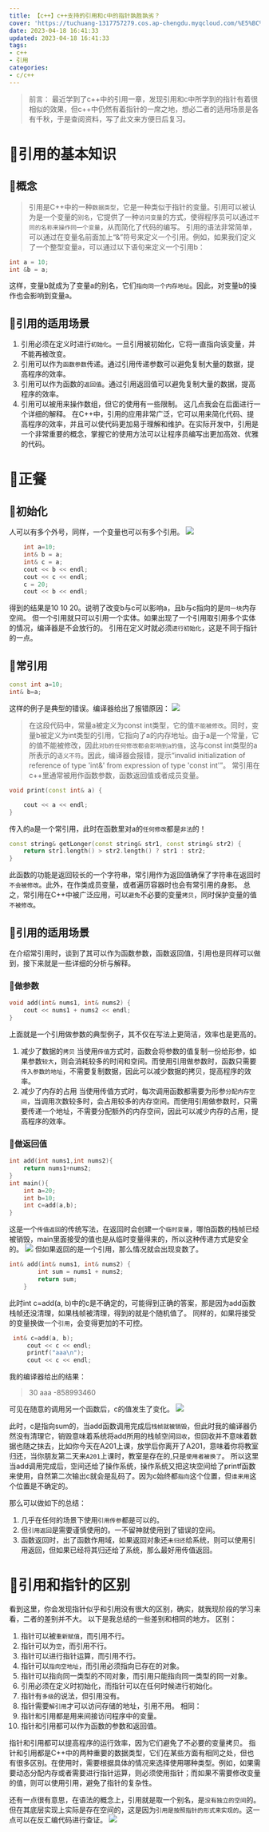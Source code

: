```yaml
---
title: 【c++】c++支持的引用和c中的指针孰胜孰劣？
cover: 'https://tuchuang-1317757279.cos.ap-chengdu.myqcloud.com/%E5%BC%95%E7%94%A8-5.png'
date: 2023-04-18 16:41:33
updated: 2023-04-18 16:41:33
tags:
- c++
- 引用
categories:
- c/c++
---
```


> 前言： 最近学到了c++中的引用一章，发现引用和c中所学到的指针有着很相似的效果，但c++中仍然有着指针的一席之地，想必二者的适用场景是各有千秋，于是查阅资料，写了此文来方便日后复习。

# 🍐引用的基本知识
## 🍊概念
>引用是C++中的一种`数据类型`，它是一种类似于指针的变量。引用可以被认为是一个变量的`别名`，它提供了一种`访问变量`的方式，使得程序员可以通过`不同的名称来操作同一个变量`，从而简化了代码的编写。
引用的语法非常简单，可以通过在变量名前面加上“&”符号来定义一个引用。例如，如果我们定义了一个整型变量a，可以通过以下语句来定义一个引用b：

```c++
int a = 10;
int &b = a;
```

这样，变量b就成为了变量a的别名，它们`指向同一个内存地址`。因此，对变量b的操作也会影响到变量a。

## 🍅引用的适用场景

1. 引用必须在定义时进行`初始化`。一旦引用被初始化，它将一直指向该变量，并不能再被改变。
2. 引用可以作为`函数参数`传递。通过引用传递参数可以避免复制大量的数据，提高程序的效率。
3. 引用可以作为函数的`返回值`。通过引用返回值可以避免复制大量的数据，提高程序的效率。
4. 引用可以被用来操作数组，但它的使用有一些限制。
这几点我会在后面进行一个详细的解释。
在C++中，引用的应用非常广泛，它可以用来简化代码、提高程序的效率，并且可以使代码更加易于理解和维护。在实际开发中，引用是一个非常重要的概念，掌握它的使用方法可以让程序员编写出更加高效、优雅的代码。

# 🍑正餐
## 🥑初始化
人可以有多个外号，同样，一个变量也可以有多个引用。
<img src='https://tuchuang-1317757279.cos.ap-chengdu.myqcloud.com/%E5%BC%95%E7%94%A8-1.png'>
```c++
    int a=10;
    int& b = a;
	int& c = a;
	cout << b << endl;
	cout << c << endl;
	c = 20;
	cout << b << endl;
```
得到的结果是10 10 20。说明了改变b与c可以影响a，且b与c指向的是`同一块`内存空间。
但一个引用就只可以引用一个实体。如果出现了一个引用取引用多个实体的情况，编译器是不会放行的。
引用在定义时就必须`进行初始化`，这是不同于指针的一点。

## 🍍常引用
```c++
const int a=10;
int& b=a;
```
这样的例子是典型的错误。编译器给出了报错原因：
<img src='https://tuchuang-1317757279.cos.ap-chengdu.myqcloud.com/%E5%BC%95%E7%94%A8-2.png'>
> 在这段代码中，常量a被定义为const int类型，它的值`不能被修改`。同时，变量b被定义为int类型的引用，它指向了a的内存地址。由于a是一个常量，它的值不能被修改，因此`对b的任何修改都会影响到a的值`，这与const int类型的a所表示的`语义不符`。因此，编译器会报错，提示“invalid initialization of reference of type 'int&' from expression of type 'const int'”。
常引用在c++里通常被用作函数参数，函数返回值或者成员变量。
```c++
void print(const int& a) {

	cout << a << endl;
}
```
传入的a是一个常引用，此时在函数里对a的`任何修改`都是`非法`的！
```c++
const string& getLonger(const string& str1, const string& str2) {
    return str1.length() > str2.length() ? str1 : str2;
}
```
此函数的功能是返回较长的一个字符串，常引用作为返回值确保了字符串在返回时`不会被修改`。此外，在作类成员变量，或者遍历容器时也会有常引用的身影。
总之，常引用在C++中被广泛应用，可以`避免`不必要的变量`拷贝`，同时保护变量的值`不被修改`。

## 🍇引用的适用场景
在介绍常引用时，谈到了其可以作为函数参数，函数返回值，引用也是同样可以做到，接下来就是一些详细的分析与解释。
### 🌰做参数
```c++
void add(int& nums1, int& nums2) {
	cout << nums1 + nums2 << endl;
}
```
上面就是一个引用做参数的典型例子，其不仅在写法上更简洁，效率也是更高的。

1. 减少了数据的`拷贝`
当使用`传值`方式时，函数会将参数的值复制一份给形参，如果参数`较大`，则会消耗较多的时间和空间。而使用引用做参数时，函数只需要`传入参数的地址`，不需要复制数据，因此可以减少数据的拷贝，提高程序的效率。
2. 减少了内存的占用
当使用传值方式时，每次调用函数都需要为形参`分配内存空间`，当调用次数较多时，会占用较多的内存空间。而使用引用做参数时，只需要传递一个地址，不需要分配额外的内存空间，因此可以减少内存的占用，提高程序的效率。
### 🥐做返回值
```c++
int add(int nums1,int nums2){
    return nums1+nums2;
}
int main(){
    int a=20;
    int b=10;
    int c=add(a,b);
}
```
这是一个`传值返回`的传统写法，在返回时会创建一个`临时变量`，哪怕函数的栈帧已经被销毁，main里面接受的值也是从临时变量得来的，所以这种传递方式是安全的。
<img src='https://tuchuang-1317757279.cos.ap-chengdu.myqcloud.com/%E5%BC%95%E7%94%A8-3.png'>
但如果返回的是一个引用，那么情况就会出现变数了。
```c++
int& add(int& nums1, int& nums2) {
		int sum = nums1 + nums2;
		return sum;
	}
```
此时int c=add(a, b)中的c是不确定的，可能得到正确的答案，那是因为add函数栈帧还没清理，如果栈帧被清理，得到的就是个随机值了。
同样的，如果将接受的变量换做一个`引用`，会变得更加的不可控。
```c++
 int& c=add(a, b);
	 cout << c << endl;
	 printf("aaa\n");
	 cout << c << endl;
```
我的编译器给出的结果：
> 30
aaa
-858993460

可见在随意的调用另一个函数后，c的值发生了变化。
<img src='https://tuchuang-1317757279.cos.ap-chengdu.myqcloud.com/%E5%BC%95%E7%94%A8-4.png'>

此时，c是指向sum的，当add函数调用完成后`栈帧就被销毁`，但此时我的编译器仍然没有清理它，销毁意味着系统将add所用的栈帧空间`回收`，但回收并不意味着数据也随之抹去，比如你今天在A201上课，放学后你离开了A201，意味着你将教室归还，当你朋友第二天来`A201`上课时，教室是存在的,只是`使用者被换了`。
所以这里当add调用完成后，空间还给了操作系统，操作系统又把这块空间给了printf函数来使用，自然第二次输出c就会是乱码了。因为c始终都`指向`这个位置，但`谁来用`这个位置是不确定的。

那么可以做如下的总结：
1. 几乎在任何的场景下使用`引用传参`都是可以的。
2. 但`引用返回`是需要谨慎使用的。一不留神就使用到了错误的空间。
3. 函数返回时，出了函数作用域，如果返回对象还`未归还`给系统，则可以使用引用返回，但如果已经将其归还给了系统，那么最好用传值返回。


# 🌽引用和指针的区别

看到这里，你会发现指针似乎和引用没有很大的区别，确实，就我现阶段的学习来看，二者的差别并不大。
以下是我总结的一些差别和相同的地方。
区别：
1. 指针可以被`重新赋值`，而引用不行。
2. 指针可以为`空`，而引用不行。
3. 指针可以进行指针运算，而引用不行。
4. 指针可以`指向空地址`，而引用必须指向已存在的对象。
5. 指针可以指向同一类型的不同对象，而引用只能指向同一类型的同一对象。
6. 引用必须在定义时初始化，而指针可以在任何时候进行初始化。
7. 指针有`多级`的说法，但引用没有。
8. 指针需要`解引用`才可以访问存储的地址，引用不用。
相同：
1. 指针和引用都是用来间接访问程序中的变量。
2. 指针和引用都可以作为函数的参数和返回值。

指针和引用都可以提高程序的运行效率，因为它们避免了不必要的变量拷贝。
指针和引用都是C++中的两种重要的数据类型，它们在某些方面有相同之处，但也有很多区别。在使用时，需要根据具体的情况来选择使用哪种类型。例如，如果需要动态分配内存或者需要进行指针运算，则必须使用指针；而如果不需要修改变量的值，则可以使用引用，避免了指针的复杂性。

还有一点很有意思，在语法的概念上，引用就是取一个别名，是`没有独立的空间`的。但在其底层实现上实际是存在空间的，这是因为`引用是按照指针的形式来实现的`。这一点可以在反汇编代码进行查证。
<img src='https://tuchuang-1317757279.cos.ap-chengdu.myqcloud.com/%E5%BC%95%E7%94%A8-5.png'>




